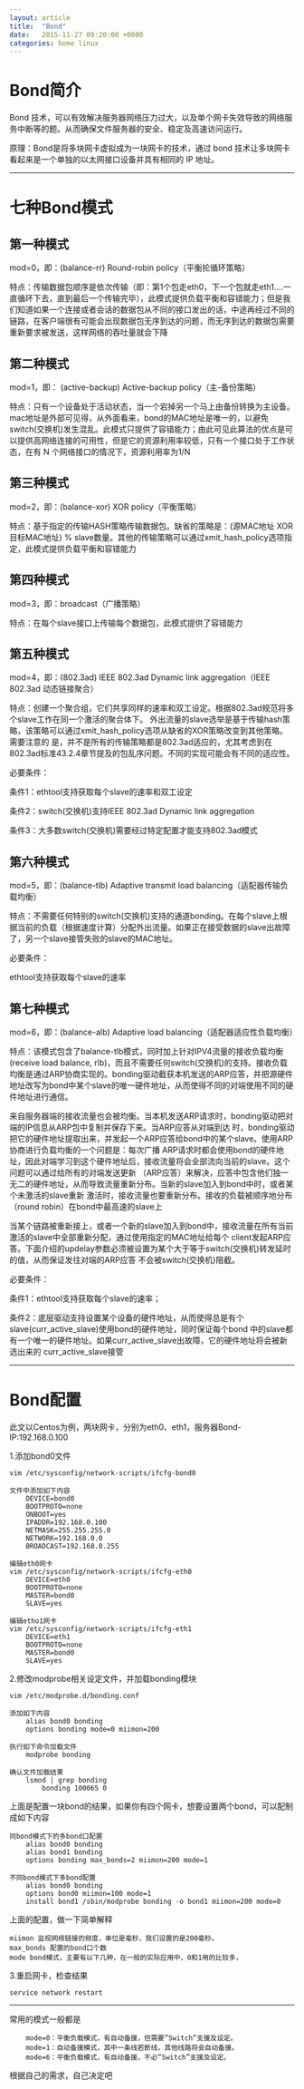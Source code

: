 ```yaml
---
layout: article
title:  "Bond"
date:   2015-11-27 09:20:00 +0800
categories: home linux
---
```


# Bond简介 #

Bond 技术，可以有效解决服务器网络压力过大，以及单个网卡失效导致的网络服务中断等的题。从而确保文件服务器的安全、稳定及高速访问运行。

原理：Bond是将多块网卡虚拟成为一块网卡的技术，通过 bond 技术让多块网卡看起来是一个单独的以太网接口设备并具有相同的 IP 地址。


----------

# 七种Bond模式 #

## 第一种模式 ##

mod=0，即：(balance-rr) Round-robin policy（平衡抡循环策略）

特点：传输数据包顺序是依次传输（即：第1个包走eth0，下一个包就走eth1….一直循环下去，直到最后一个传输完毕），此模式提供负载平衡和容错能力；但是我们知道如果一个连接或者会话的数据包从不同的接口发出的话，中途再经过不同的链路，在客户端很有可能会出现数据包无序到达的问题，而无序到达的数据包需要重新要求被发送，这样网络的吞吐量就会下降

## 第二种模式 ##

mod=1，即： (active-backup) Active-backup policy（主-备份策略）

特点：只有一个设备处于活动状态，当一个宕掉另一个马上由备份转换为主设备。mac地址是外部可见得，从外面看来，bond的MAC地址是唯一的，以避免switch(交换机)发生混乱。此模式只提供了容错能力；由此可见此算法的优点是可以提供高网络连接的可用性，但是它的资源利用率较低，只有一个接口处于工作状态，在有 N 个网络接口的情况下，资源利用率为1/N

## 第三种模式 ##

mod=2，即：(balance-xor) XOR policy（平衡策略）

特点：基于指定的传输HASH策略传输数据包。缺省的策略是：(源MAC地址 XOR 目标MAC地址) % slave数量。其他的传输策略可以通过xmit_hash_policy选项指定，此模式提供负载平衡和容错能力

## 第四种模式 ##

mod=3，即：broadcast（广播策略）

特点：在每个slave接口上传输每个数据包，此模式提供了容错能力


## 第五种模式 ##

mod=4，即：(802.3ad) IEEE 802.3ad Dynamic link aggregation（IEEE 802.3ad 动态链接聚合）

特点：创建一个聚合组，它们共享同样的速率和双工设定。根据802.3ad规范将多个slave工作在同一个激活的聚合体下。
外出流量的slave选举是基于传输hash策略，该策略可以通过xmit_hash_policy选项从缺省的XOR策略改变到其他策略。需要注意的 是，并不是所有的传输策略都是802.3ad适应的，尤其考虑到在802.3ad标准43.2.4章节提及的包乱序问题。不同的实现可能会有不同的适应性。

必要条件：

条件1：ethtool支持获取每个slave的速率和双工设定

条件2：switch(交换机)支持IEEE 802.3ad Dynamic link aggregation

条件3：大多数switch(交换机)需要经过特定配置才能支持802.3ad模式

## 第六种模式 ##

mod=5，即：(balance-tlb) Adaptive transmit load balancing（适配器传输负载均衡）

特点：不需要任何特别的switch(交换机)支持的通道bonding。在每个slave上根据当前的负载（根据速度计算）分配外出流量。如果正在接受数据的slave出故障了，另一个slave接管失败的slave的MAC地址。

必要条件：

ethtool支持获取每个slave的速率

## 第七种模式 ##

mod=6，即：(balance-alb) Adaptive load balancing（适配器适应性负载均衡）

特点：该模式包含了balance-tlb模式，同时加上针对IPV4流量的接收负载均衡(receive load balance, rlb)，而且不需要任何switch(交换机)的支持。接收负载均衡是通过ARP协商实现的。bonding驱动截获本机发送的ARP应答，并把源硬件地址改写为bond中某个slave的唯一硬件地址，从而使得不同的对端使用不同的硬件地址进行通信。

来自服务器端的接收流量也会被均衡。当本机发送ARP请求时，bonding驱动把对端的IP信息从ARP包中复制并保存下来。当ARP应答从对端到达 时，bonding驱动把它的硬件地址提取出来，并发起一个ARP应答给bond中的某个slave。使用ARP协商进行负载均衡的一个问题是：每次广播 ARP请求时都会使用bond的硬件地址，因此对端学习到这个硬件地址后，接收流量将会全部流向当前的slave。这个问题可以通过给所有的对端发送更新 （ARP应答）来解决，应答中包含他们独一无二的硬件地址，从而导致流量重新分布。当新的slave加入到bond中时，或者某个未激活的slave重新 激活时，接收流量也要重新分布。接收的负载被顺序地分布（round robin）在bond中最高速的slave上

当某个链路被重新接上，或者一个新的slave加入到bond中，接收流量在所有当前激活的slave中全部重新分配，通过使用指定的MAC地址给每个 client发起ARP应答。下面介绍的updelay参数必须被设置为某个大于等于switch(交换机)转发延时的值，从而保证发往对端的ARP应答 不会被switch(交换机)阻截。

必要条件：

条件1：ethtool支持获取每个slave的速率；

条件2：底层驱动支持设置某个设备的硬件地址，从而使得总是有个slave(curr_active_slave)使用bond的硬件地址，同时保证每个bond 中的slave都有一个唯一的硬件地址。如果curr_active_slave出故障，它的硬件地址将会被新选出来的 curr_active_slave接管


----------

# Bond配置 #

此文以Centos为例，两块网卡，分别为eth0、eth1，服务器Bond-IP:192.168.0.100

1.添加bond0文件

	vim /etc/sysconfig/network-scripts/ifcfg-bond0

	文件中添加如下内容
        DEVICE=bond0
        BOOTPROTO=none
        ONBOOT=yes
        IPADDR=192.168.0.100
        NETMASK=255.255.255.0
        NETWORK=192.168.0.0
        BROADCAST=192.168.0.255

	编辑eth0网卡
	vim /etc/sysconfig/network-scripts/ifcfg-eth0
        DEVICE=eth0
        BOOTPROTO=none
        MASTER=bond0
        SLAVE=yes

	编辑etho1网卡
	vim /etc/sysconfig/network-scripts/ifcfg-eth1
        DEVICE=eth1
        BOOTPROTO=none
        MASTER=bond0
        SLAVE=yes

2.修改modprobe相关设定文件，并加载bonding模块

	vim /etc/modprobe.d/bonding.conf

	添加如下内容
	    alias bond0 bonding
        options bonding mode=0 miimon=200

	执行如下命令加载文件
		modprobe bonding

	确认文件加载结果
		lsmod | grep bonding
			bonding 100065 0

上面是配置一块bond的结果，如果你有四个网卡，想要设置两个bond，可以配制成如下内容

	同bond模式下的多bond口配置
        alias bond0 bonding
        alias bond1 bonding
        options bonding max_bonds=2 miimon=200 mode=1

	不同bond模式下多bond配置
        alias bond0 bonding
        options bond0 miimon=100 mode=1
        install bond1 /sbin/modprobe bonding -o bond1 miimon=200 mode=0

上面的配置，做一下简单解释

	miimon 监视网络链接的频度，单位是毫秒，我们设置的是200毫秒。
	max_bonds 配置的bond口个数
	mode bond模式，主要有以下几种，在一般的实际应用中，0和1用的比较多，

3.重启网卡，检查结果

	service network restart


----------

常用的模式一般都是 

        mode=0：平衡负载模式，有自动备援，但需要”Switch”支援及设定。
        mode=1：自动备援模式，其中一条线若断线，其他线路将会自动备援。
        mode=6：平衡负载模式，有自动备援，不必”Switch”支援及设定。

根据自己的需求，自己决定吧
